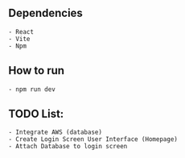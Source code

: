 ## Dependencies
    - React
    - Vite
    - Npm

## How to run
    - npm run dev

## TODO List:
    - Integrate AWS (database)
    - Create Login Screen User Interface (Homepage)
    - Attach Database to login screen 